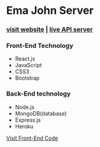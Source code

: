 # Ema John Server

### [visit website](https://simple-emajohn.netlify.app/) | [live API server](https://morning-everglades-82763.herokuapp.com/)

### Front-End Technology

+ React.js
+ JavaScript
+ CSS3
+ Bootstrap

### Back-End technology

+ Node.js
+ MongoDB(database)
+ Express.js
+ Heroku

[Visit Front-End Code](https://github.com/rjmahfuztech/ema-john-simple)
